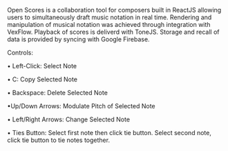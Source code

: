 
Open Scores is a collaboration tool for composers built in ReactJS allowing users to simultaneously draft music notation in real time. Rendering and manipulation of musical notation was achieved through integration with VexFlow. Playback of scores is deliverd with ToneJS. Storage and recall of data is provided by syncing with Google Firebase.

Controls:

• Left-Click: Select Note

• C: Copy Selected Note

• Backspace: Delete Selected Note

•Up/Down Arrows: Modulate Pitch of Selected Note

• Left/Right Arrows: Change Selected Note

• Ties Button: Select first note then click tie button. Select second note, click tie button to tie notes together.

